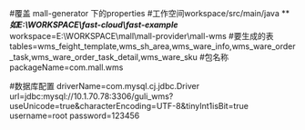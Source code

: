 #覆盖 mall-generator 下的properties
#工作空间workspace/src/main/java *****如E:\\WORKSPACE\\fast-cloud\\fast-example***
workspace=E:\\WORKSPACE\\mall\\mall-provider\\mall-wms
#要生成的表
tables=wms_feight_template,wms_sh_area,wms_ware_info,wms_ware_order_task,wms_ware_order_task_detail,wms_ware_sku
#包名称
packageName=com.mall.wms

#数据库配置
driverName=com.mysql.cj.jdbc.Driver
url=jdbc:mysql://10.1.70.78:3306/guli_wms?useUnicode=true&characterEncoding=UTF-8&tinyInt1isBit=true
username=root
password=123456
